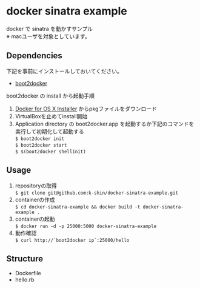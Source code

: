 docker sinatra example
======================
  
docker で sinatra を動かすサンプル  
※ macユーザを対象としています。 
  
  
## Dependencies
  
下記を事前にインストールしておいてください。  
* [boot2docker](https://docs.docker.com/installation/mac/)  
  
boot2docker の install から起動手順  
1. [Docker for OS X Installer](https://github.com/boot2docker/osx-installer/releases/latest) からpkgファイルをダウンロード  
2. VirtualBoxを止めてinstall開始  
3. Application directory の boot2docker.app を起動するか下記のコマンドを実行して初期化して起動する   
`$ boot2docker init`  
`$ boot2docker start`  
`$ $(boot2docker shellinit)`  

  
## Usage  
  
1. repositoryの取得  
`$ git clone git@github.com:k-shin/docker-sinatra-example.git`  
2. containerの作成  
`$ cd docker-sinatra-example && docker build -t docker-sinatra-example .`  
3. containerの起動  
`$ docker run -d -p 25000:5000 docker-sinatra-example`  
4. 動作確認  
``$ curl http://`boot2docker ip`:25000/hello``  
  
  
## Structure  
  
* Dockerfile  
* hello.rb  
  
